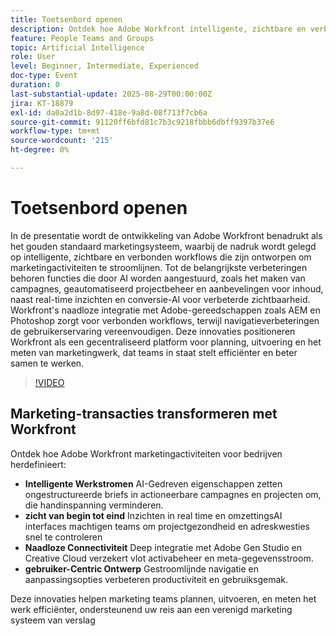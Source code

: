 ```yaml
---
title: Toetsenbord openen
description: Ontdek hoe Adobe Workfront intelligente, zichtbare en verbonden workflows mogelijk maakt met het maken van een AI-campagne, inzichten en naadloze Adobe-integratie.
feature: People Teams and Groups
topic: Artificial Intelligence
role: User
level: Beginner, Intermediate, Experienced
doc-type: Event
duration: 0
last-substantial-update: 2025-08-29T00:00:00Z
jira: KT-18879
exl-id: da0a2d1b-8d97-418e-9a8d-08f713f7cb6a
source-git-commit: 91120ff6bfd81c7b3c9218fbbb6dbff9397b37e6
workflow-type: tm+mt
source-wordcount: '215'
ht-degree: 0%

---
```


# Toetsenbord openen

In de presentatie wordt de ontwikkeling van Adobe Workfront benadrukt als het gouden standaard marketingsysteem, waarbij de nadruk wordt gelegd op intelligente, zichtbare en verbonden workflows die zijn ontworpen om marketingactiviteiten te stroomlijnen. Tot de belangrijkste verbeteringen behoren functies die door AI worden aangestuurd, zoals het maken van campagnes, geautomatiseerd projectbeheer en aanbevelingen voor inhoud, naast real-time inzichten en conversie-AI voor verbeterde zichtbaarheid. Workfront&#39;s naadloze integratie met Adobe-gereedschappen zoals AEM en Photoshop zorgt voor verbonden workflows, terwijl navigatieverbeteringen de gebruikerservaring vereenvoudigen. Deze innovaties positioneren Workfront als een gecentraliseerd platform voor planning, uitvoering en het meten van marketingwerk, dat teams in staat stelt efficiënter en beter samen te werken.

>[!VIDEO](https://video.tv.adobe.com/v/3471499/?learn=on&enablevpops)

## Marketing-transacties transformeren met Workfront

Ontdek hoe Adobe Workfront marketingactiviteiten voor bedrijven herdefinieert:

* **Intelligente Werkstromen** AI-Gedreven eigenschappen zetten ongestructureerde briefs in actioneerbare campagnes en projecten om, die handinspanning verminderen.
* **zicht van begin tot eind** Inzichten in real time en omzettingsAI interfaces machtigen teams om projectgezondheid en adreskwesties snel te controleren
* **Naadloze Connectiviteit** Deep integratie met Adobe Gen Studio en Creative Cloud verzekert vlot activabeheer en meta-gegevensstroom.
* **gebruiker-Centric Ontwerp** Gestroomlijnde navigatie en aanpassingsopties verbeteren productiviteit en gebruiksgemak.

Deze innovaties helpen marketing teams plannen, uitvoeren, en meten het werk efficiënter, ondersteunend uw reis aan een verenigd marketing systeem van verslag
